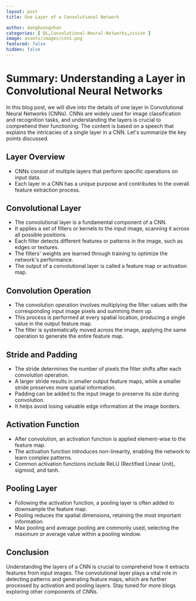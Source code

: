 ```yaml
---
layout: post
title: One Layer of a Convolutional Network

author: danghoangnhan
categories: [ DL,Convolutional-Neural-Networks,vision ]
image: assets/images/cnn1.png
featured: false
hidden: false
---
```


# Summary: Understanding a Layer in Convolutional Neural Networks

In this blog post, we will dive into the details of one layer in Convolutional Neural Networks (CNNs). CNNs are widely used for image classification and recognition tasks, and understanding the layers is crucial to comprehend their functioning. The content is based on a speech that explains the intricacies of a single layer in a CNN. Let's summarize the key points discussed.

## Layer Overview
- CNNs consist of multiple layers that perform specific operations on input data.
- Each layer in a CNN has a unique purpose and contributes to the overall feature extraction process.

## Convolutional Layer

- The convolutional layer is a fundamental component of a CNN.
- It applies a set of filters or kernels to the input image, scanning it across all possible positions.
- Each filter detects different features or patterns in the image, such as edges or textures.
- The filters' weights are learned through training to optimize the network's performance.
- The output of a convolutional layer is called a feature map or activation map.

## Convolution Operation
- The convolution operation involves multiplying the filter values with the corresponding input image pixels and summing them up.
- This process is performed at every spatial location, producing a single value in the output feature map.
- The filter is systematically moved across the image, applying the same operation to generate the entire feature map.

## Stride and Padding
- The stride determines the number of pixels the filter shifts after each convolution operation.
- A larger stride results in smaller output feature maps, while a smaller stride preserves more spatial information.
- Padding can be added to the input image to preserve its size during convolution.
- It helps avoid losing valuable edge information at the image borders.

## Activation Function
- After convolution, an activation function is applied element-wise to the feature map.
- The activation function introduces non-linearity, enabling the network to learn complex patterns.
- Common activation functions include ReLU (Rectified Linear Unit), sigmoid, and tanh.

## Pooling Layer
- Following the activation function, a pooling layer is often added to downsample the feature map.
- Pooling reduces the spatial dimensions, retaining the most important information.
- Max pooling and average pooling are commonly used, selecting the maximum or average value within a pooling window.

## Conclusion
Understanding the layers of a CNN is crucial to comprehend how it extracts features from input images. The convolutional layer plays a vital role in detecting patterns and generating feature maps, which are further processed by activation and pooling layers. Stay tuned for more blogs exploring other components of CNNs.